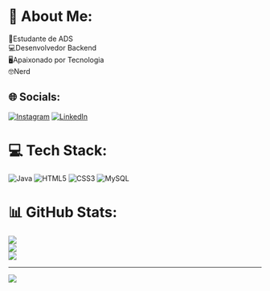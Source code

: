 # 💫 About Me:
🤖Estudante de ADS<br>💻Desenvolvedor Backend<br>🖥Apaixonado por Tecnologia <br>🤓Nerd<br>


## 🌐 Socials:
[![Instagram](https://img.shields.io/badge/Instagram-%23E4405F.svg?logo=Instagram&logoColor=white)](https://www.instagram.com/joserosajunior_/) [![LinkedIn](https://img.shields.io/badge/LinkedIn-%230077B5.svg?logo=linkedin&logoColor=white)](https://www.linkedin.com/in/jos%C3%A9-rosa-junior-94a7331a4/) 

# 💻 Tech Stack:
![Java](https://img.shields.io/badge/java-%23ED8B00.svg?style=plastic&logo=openjdk&logoColor=white) ![HTML5](https://img.shields.io/badge/html5-%23E34F26.svg?style=plastic&logo=html5&logoColor=white) ![CSS3](https://img.shields.io/badge/css3-%231572B6.svg?style=plastic&logo=css3&logoColor=white) ![MySQL](https://img.shields.io/badge/mysql-%2300000f.svg?style=plastic&logo=mysql&logoColor=white)
# 📊 GitHub Stats:
![](https://github-readme-stats.vercel.app/api?username=joserosajunior&theme=radical&hide_border=false&include_all_commits=false&count_private=false)<br/>
![](https://github-readme-streak-stats.herokuapp.com/?user=joserosajunior&theme=radical&hide_border=false)<br/>
![](https://github-readme-stats.vercel.app/api/top-langs/?username=joserosajunior&theme=radical&hide_border=false&include_all_commits=false&count_private=false&layout=compact)

---
[![](https://visitcount.itsvg.in/api?id=joserosajunior&icon=0&color=0)](https://visitcount.itsvg.in)

<!-- Proudly created with GPRM ( https://gprm.itsvg.in ) -->
